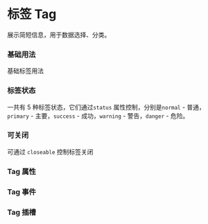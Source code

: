 <script setup lang="ts">
  import props from "../example/tag/props.ts";
  import events from "../example/tag/events.ts";
  import slots from "../example/tag/slots.ts";
</script>

# 标签 Tag

展示简短信息，用于数据选择、分类。

### 基础用法

基础标签用法
<demo-block src="example/tag/basic" stack-blitz-name="tag-basic"></demo-block>

### 标签状态

一共有 5 种标签状态，它们通过`status` 属性控制，分别是`normal` - 普通，`primary` - 主要，`success` - 成功，`warning` - 警告，`danger` - 危险。
<demo-block src="example/tag/status" stack-blitz-name="tag-status"></demo-block>

### 可关闭

可通过 `closeable` 控制标签关闭
<demo-block src="example/tag/closeable" stack-blitz-name="tag-closeable"></demo-block>

### Tag 属性

<table-block type="props" :data="props"></table-block>

### Tag 事件

<table-block type="events" :data="events"></table-block>

### Tag 插槽

<table-block type="slots" :data="slots"></table-block>
